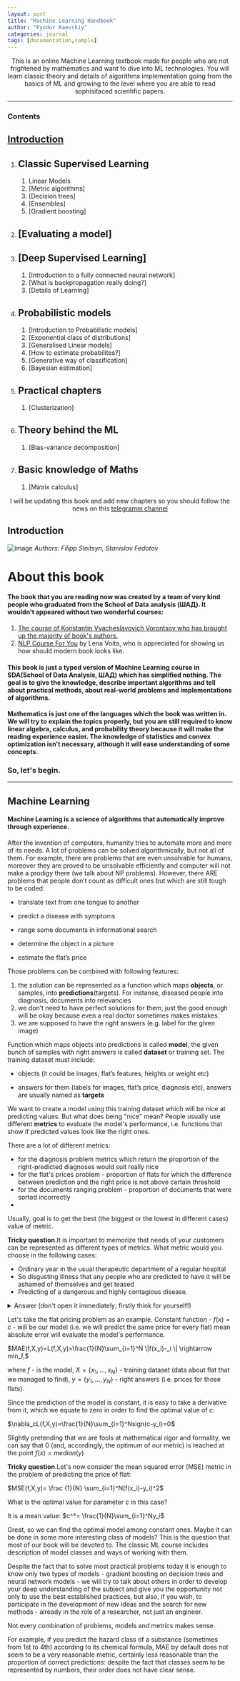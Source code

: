 ```yaml
---
layout: post
title: "Machine Learning Handbook"
author: "Fyodor Raevskiy"
categories: journal
tags: [documentation,sample]
---
```


<center>This is an online Machine Learning textbook made for people who are not frightened by mathematics and want to dive into ML technologies. You will learn classic theory and details of algorithms implementation going from the basics of ML and growing to the level where you are able to read sophisitaced scientific papers.</center>
<hr>

### Contents

## [Introduction](#introduction)

1. ## Classic Supervised Learning
   1. Linear Models
   2. [Metric algorithms]
   3. [Decision trees]
   4. [Ensembles]
   5. [Gradient boosting]
2. ## [Evaluating a model]
3. ## [Deep Supervised Learning]
   1.  [Introduction to a fully connected neural network]
   2.  [What is backpropagation really doing?]
   3.  [Details of Learning]
4. ## Probabilistic models
   1. [Introduction to Probabilistic models]
   2. [Exponential class of distributions]
   3. [Generalised Linear models]
   4. [How to estimate probabilites?]
   5. [Generative way of classification]
   6. [Bayesian estimation]
5. ## Practical chapters
   1. [Clusterization]
6. ## Theory behind the ML
   1. [Bias-variance decomposition]
7. ## Basic knowledge of Maths 
   1. [Matrix calculus]


<center>I will be updating this book and add new chapters so you should follow the news on this <a href="https://t.me/+Y93ppaidWEoyYWNi">telegramm channel</a> </center>


## Introduction
![image](https://ml-handbook.ru/chapters/intro/images/cover.png)
*Authors: Filipp Sinitsyn, Stanislav Fedotov*


# About this book
#### The book that you are reading now was created by a team of very kind people who graduated from the School of Data analysis (ШАД). It wouldn't appeared without two wonderful courses:
  1. [The course of Konstantin Vyacheslavovich Vorontsov who has brought up the majority of book's authors.](http://www.machinelearning.ru/wiki/index.php?title=%D0%9C%D0%B0%D1%88%D0%B8%D0%BD%D0%BD%D0%BE%D0%B5_%D0%BE%D0%B1%D1%83%D1%87%D0%B5%D0%BD%D0%B8%D0%B5_%28%D0%BA%D1%83%D1%80%D1%81_%D0%BB%D0%B5%D0%BA%D1%86%D0%B8%D0%B9%2C_%D0%9A.%D0%92.%D0%92%D0%BE%D1%80%D0%BE%D0%BD%D1%86%D0%BE%D0%B2%29)
  2. [NLP Course For You](https://lena-voita.github.io/nlp_course.html) by Lena Voita, who is appreciated for showing us how should modern book looks like.

#### This book is just a typed version of Machine Learning course in SDA(School of Data Analysis, ШАД) which has simplified nothing. The goal is to give the knowledge, describe important algorithms and tell about practical methods, about real-world problems and implementations of algorithms.

#### Mathematics is just one of the languages which the book was written in. We will try to explain the topics properly, but you are still required to know linear algebra, calculus, and probability theory because it will make the reading experience easier. The knowledge of statistics and convex optimization isn’t necessary, although it will ease understanding of some concepts.


### So, let's begin.

<hr>

## __Machine Learning__
#### __Machine Learning__ is a science of algorithms that automatically improve through experience.

After the invention of computers, humanity tries to automate more and more of its needs. A lot of problems can be solved algorithmically, but not all of them. For example, there are problems that are even unsolvable for humans, moreover they are proved to be unsolvable efficiently and computer will not make a prodigy there (we talk about NP problems). However, there ARE problems that people don’t count as difficult ones but which are still tough to be coded:

 * translate text from one tongue to another

 * predict a disease with symptoms

 * range some documents in informational search

 * determine the object in a picture

 * estimate the flat’s price

Those problems can be combined with following features:
  
1. the solution can be represented as a function which maps __objects__, or samples, into __predictions__(targets). For instanse, diseased people into diagnosis, documents into relevancies  
2. we don’t need to have perfect solutions for them, just the good enough will be okay because even a real doctor sometimes makes mistakes.
3. we are supposed to have the right answers (e.g. label for the given image)
    
Function which maps objects into predictions is called __model__, the given bunch of samples with right answers is called __dataset__ or training set. The training dataset must include:

* objects (it could be images, flat’s features, heights or weight etc)

* answers for them (labels for images, flat’s price, diagnosis etc), answers are usually named as __targets__

We want to create a model using this training dataset which will be nice at predicting values. But what does being "nice" mean? People usually use different __metrics__ to evaluate the model's performance, i.e. functions that show if predicted values look like the right ones. 

There are a lot of different metrics:
* for the diagnosis problem metrics which return the proportion of the right-predicted diagnoses would suit really nice
* for the flat's prices problem - proportion of flats for which the difference between prediction and the right price is not above certain threshold
* for the documents ranging problem - proportion of documents that were sorted incorrectly
* 
Usually, goal is to get the best (the biggest or the lowest in different cases) value of metric. 

__Tricky question__.It is important to memorize that needs of your customers can be represented as different types of metrics. What metric would you choose in the following cases:
* Ordinary year in the usual therapeutic department of a regular hospital
* So disgusting illness that any people who are predicted to have it will be ashamed of themselves and get teased
* Predicting of a dangerous and highly contagious disease.
<details>
    <summary>Answer (don't open it immediately; firstly think for yourself!)</summary>
    Of course in different cases and problems we should use different metrics, these are examples of answers:
    <li>Ordinary hospital - then doctor will be satisfied if the proportion of right-predicted diagnoses is high (this metric is called accuracy</li>
    <li>Predicting this really unpleasent disease - then we should maximize the proportion of people who are predicted this illnes and indeed have it</li>
    <li>Finding people who have dangerous disease - then we must not miss a single defected. This metric can be also represented as  proportion of correctly identified media (this metric is called recall).</li>
    Obviously those are the most simple metrics and in real-life problems data scientists meet more sophisitaced hierarchy of metrics. We will discuss them more explicit in the chapter "Evaluating models".
</details>

Let's take the flat pricing problem as an example. Constant function - $f(x)=c$ - will be our model (i.e. we will predict the same price for every flat) mean absolute error will evaluate the model's performance. 

$MAE(f,X,y)=L(f,X,y)=\frac{1}{N}\sum_{i=1}^N \|f(x_i)-_i \| \rightarrow min_f,$

where $f$ - is the model, $X =\{x_1, ... , x_N \}$ - training dataset (data about flat that we managed to find), $y = \{y_1, ... , y_N \}$ - right answers (i.e. prices for those flats).  

Since the prediction of the model is constant, it is easy to take a derivative from it, which we equate to zero in order to find the optimal value of $c$:

$\nabla_cL(f,X,y)=\frac{1}{N}\sum_{i=1}^Nsign(c-y_i)=0$

Slightly pretending that we are fools at mathematical rigor and formality, we can say that 0 (and, accordingly, the optimum of our metric) is reached at the point $f(x)=median(y)$ 

__Tricky question__.Let's now consider the mean squared error (MSE) metric in the problem of predicting the price of flat:

$MSE(f,X,y)= \frac {1}{N} \sum_{i=1}^N(f(x_i)-y_i)^2$

What is the optimal value for parameter $c$ in this case?

It is a mean value: $c^*= \frac{1}{N}\sum_{i=1}^Ny_i$

Great, so we can find the optimal model among constant ones. Maybe it can be done in some more interesting class of models? This is the question that most of our book will be devoted to.
The classic ML course includes description of model classes and ways of working with them.

Despite the fact that to solve most practical problems today it is enough to know only two types of models - gradient boosting on decision trees and neural network models - we will try to talk about others in order to develop your deep understanding of the subject and give you the opportunity not only to use the best established practices, but also, if you wish, to participate in the development of new ideas and the search for new methods - already in the role of a researcher, not just an engineer.

Not every combination of problems, models and metrics makes sense.

For example, if you predict the hazard class of a substance (sometimes from 1st to 4th) according to its chemical formula, MAE by default does not seem to be a very reasonable metric, certainly less reasonable than the proportion of correct predictions: despite the fact that classes seem to be represented by numbers, their order does not have clear sense.

